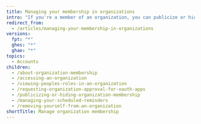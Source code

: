 ```yaml
---
title: Managing your membership in organizations
intro: "If you're a member of an organization, you can publicize or hide your membership, view other people's roles, and remove yourself from the organization."
redirect_from:
  - /articles/managing-your-membership-in-organizations
versions:
  fpt: "*"
  ghes: "*"
  ghae: "*"
topics:
  - Accounts
children:
  - /about-organization-membership
  - /accessing-an-organization
  - /viewing-peoples-roles-in-an-organization
  - /requesting-organization-approval-for-oauth-apps
  - /publicizing-or-hiding-organization-membership
  - /managing-your-scheduled-reminders
  - /removing-yourself-from-an-organization
shortTitle: Manage organization membership
---
```

